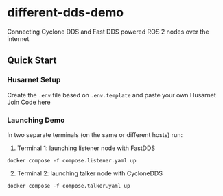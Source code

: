 # different-dds-demo

Connecting Cyclone DDS and Fast DDS powered ROS 2 nodes over the internet

## Quick Start

### Husarnet Setup

Create the `.env` file based on `.env.template` and paste your own Husarnet Join Code here

### Launching Demo

In two separate terminals (on the same or different hosts) run:

1. Terminal 1: launching listener node with FastDDS

```
docker compose -f compose.listener.yaml up
```

2. Terminal 2: launching talker node with CycloneDDS

```
docker compose -f compose.talker.yaml up
```
